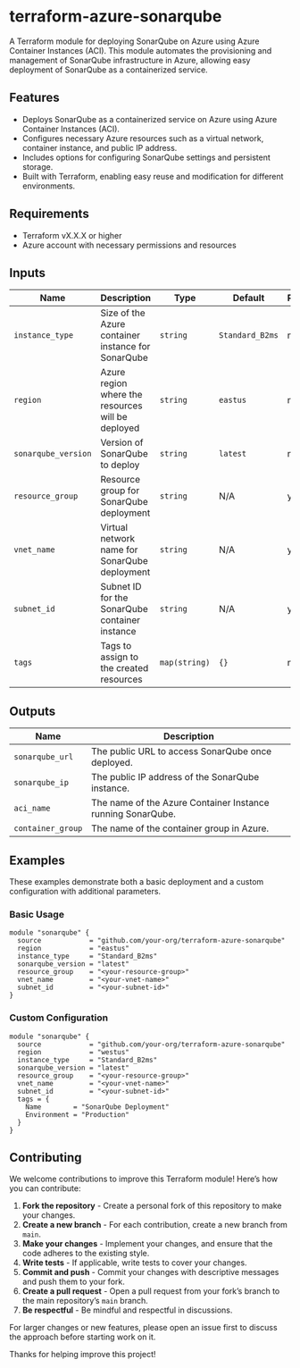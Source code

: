 # terraform-azure-sonarqube

A Terraform module for deploying SonarQube on Azure using Azure Container Instances (ACI). This module automates the provisioning and management of SonarQube infrastructure in Azure, allowing easy deployment of SonarQube as a containerized service.

## Features

- Deploys SonarQube as a containerized service on Azure using Azure Container Instances (ACI).
- Configures necessary Azure resources such as a virtual network, container instance, and public IP address.
- Includes options for configuring SonarQube settings and persistent storage.
- Built with Terraform, enabling easy reuse and modification for different environments.

## Requirements

- Terraform vX.X.X or higher
- Azure account with necessary permissions and resources

## Inputs

| Name               | Description                                         | Type          | Default      | Required |
|--------------------|-----------------------------------------------------|---------------|--------------|----------|
| `instance_type`    | Size of the Azure container instance for SonarQube  | `string`      | `Standard_B2ms` | no     |
| `region`            | Azure region where the resources will be deployed   | `string`      | `eastus`     | no       |
| `sonarqube_version` | Version of SonarQube to deploy                      | `string`      | `latest`     | no       |
| `resource_group`    | Resource group for SonarQube deployment             | `string`      | N/A          | yes      |
| `vnet_name`         | Virtual network name for SonarQube deployment       | `string`      | N/A          | yes      |
| `subnet_id`         | Subnet ID for the SonarQube container instance      | `string`      | N/A          | yes      |
| `tags`              | Tags to assign to the created resources             | `map(string)` | `{}`         | no       |

## Outputs

| Name               | Description                                         |
|--------------------|-----------------------------------------------------|
| `sonarqube_url`     | The public URL to access SonarQube once deployed.   |
| `sonarqube_ip`      | The public IP address of the SonarQube instance.    |
| `aci_name`          | The name of the Azure Container Instance running SonarQube. |
| `container_group`   | The name of the container group in Azure.           |

## Examples

These examples demonstrate both a basic deployment and a custom configuration with additional parameters.

### Basic Usage

```hcl
module "sonarqube" {
  source            = "github.com/your-org/terraform-azure-sonarqube"
  region            = "eastus"
  instance_type     = "Standard_B2ms"
  sonarqube_version = "latest"
  resource_group    = "<your-resource-group>"
  vnet_name         = "<your-vnet-name>"
  subnet_id         = "<your-subnet-id>"
}
```

### Custom Configuration

```hcl
module "sonarqube" {
  source            = "github.com/your-org/terraform-azure-sonarqube"
  region            = "westus"
  instance_type     = "Standard_B2ms"
  sonarqube_version = "latest"
  resource_group    = "<your-resource-group>"
  vnet_name         = "<your-vnet-name>"
  subnet_id         = "<your-subnet-id>"
  tags = {
    Name        = "SonarQube Deployment"
    Environment = "Production"
  }
}
```

## Contributing

We welcome contributions to improve this Terraform module! Here’s how you can contribute:

1. **Fork the repository** - Create a personal fork of this repository to make your changes.
2. **Create a new branch** - For each contribution, create a new branch from `main`.
3. **Make your changes** - Implement your changes, and ensure that the code adheres to the existing style.
4. **Write tests** - If applicable, write tests to cover your changes.
5. **Commit and push** - Commit your changes with descriptive messages and push them to your fork.
6. **Create a pull request** - Open a pull request from your fork’s branch to the main repository’s `main` branch.
7. **Be respectful** - Be mindful and respectful in discussions.

For larger changes or new features, please open an issue first to discuss the approach before starting work on it.

Thanks for helping improve this project!
